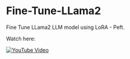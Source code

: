 # Fine-Tune-LLama2
Fine Tune LLama2 LLM model using LoRA - Peft.

Watch here:

[![YouTube Video](https://img.youtube.com/vi/3rh_k4-Zk6s/0.jpg)](https://www.youtube.com/watch?v=3rh_k4-Zk6s)
